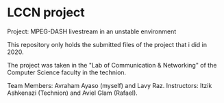# LCCN project

Project: MPEG-DASH livestream in an unstable environment

This repository only holds the submitted files of the project that i did in 2020.

The project was taken in the "Lab of Communication & Networking" of the Computer Science faculty in the technion.

Team Members: Avraham Ayaso (myself) and Lavy Raz.
Instructors: Itzik Ashkenazi (Technion) and Aviel Glam (Rafael).

